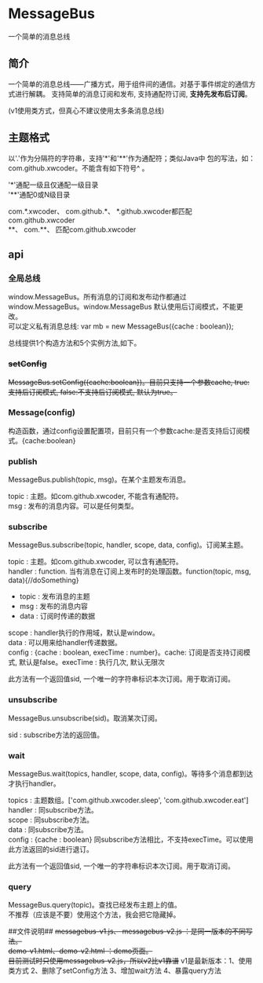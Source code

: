 MessageBus
==========

一个简单的消息总线

## 简介 ##

一个简单的消息总线——广播方式，用于组件间的通信。对基于事件绑定的通信方式进行解耦。
支持简单的消息订阅和发布, 支持通配符订阅, **支持先发布后订阅**。

(v1使用类方式，但真心不建议使用太多条消息总线)

## 主题格式 ##

以'.'作为分隔符的字符串，支持'\*'和'\*\*'作为通配符；类似Java中
包的写法，如：com.github.xwcoder。不能含有如下符号^ 。 

'\*'通配一级且仅通配一级目录  
'\*\*'通配0或N级目录

com.\*.xwcoder、  com.github.\*、  \*.github.xwcoder都匹配com.github.xwcoder  
\*\*、  com.\*\*、 匹配com.github.xwcoder

## api ##

### 全局总线 ###
window.MessageBus。所有消息的订阅和发布动作都通过window.MessageBus。window.MessageBus 默认使用后订阅模式，不能更改。    
可以定义私有消息总线: var mb = new MessageBus({cache : boolean});

总线提供1个构造方法和5个实例方法,如下。

### <del>setConfig</del> ###
<del>MessageBus.setConfig({cache:boolean})。目前只支持一个参数cache, true:支持后订阅模式, false:不支持后订阅模式, 默认为true。</del>

### Message(config) ###
构造函数，通过config设置配置项，目前只有一个参数cache:是否支持后订阅模式。{cache:boolean}

### publish ###
MessageBus.publish(topic, msg)。在某个主题发布消息。

topic : 主题。如com.github.xwcoder, 不能含有通配符。  
msg : 发布的消息内容。可以是任何类型。

### subscribe ###
MessageBus.subscribe(topic, handler, scope, data, config)。订阅某主题。

topic : 主题。如com.github.xwcoder, 可以含有通配符。  
handler : function. 当有消息在订阅上发布时的处理函数。function(topic, msg, data){//doSomething}
+   topic : 发布消息的主题
+   msg : 发布的消息内容
+   data : 订阅时传递的数据

scope : handler执行的作用域，默认是window。  
data : 可以用来给handler传递数据。   
config : {cache : boolean, execTime : number}。cache: 订阅是否支持订阅模式, 默认是false。execTime : 执行几次, 默认无限次

此方法有一个返回值sid, 一个唯一的字符串标识本次订阅。用于取消订阅。

### unsubscribe ###
MessageBus.unsubscribe(sid)。取消某次订阅。

sid : subscribe方法的返回值。

### wait ###
MessageBus.wait(topics, handler, scope, data, config)。等待多个消息都到达才执行handler。

topics : 主题数组。['com.github.xwcoder.sleep', 'com.github.xwcoder.eat']  
handler : 同subscribe方法。  
scope : 同subscribe方法。  
data : 同subscribe方法。  
config : {cache : boolean} 同subscribe方法相比，不支持execTime。可以使用此方法返回的sid进行退订。

此方法有一个返回值sid, 一个唯一的字符串标识本次订阅。用于取消订阅。

### query ###
MessageBus.query(topic)。查找已经发布主题上的值。  
不推荐（应该是不要）使用这个方法，我会把它隐藏掉。

##文件说明##
<del>messagebus-v1.js、 messagebus-v2.js ：是同一版本的不同写法。</del>      
<del>demo-v1.html、demo-v2.html ：demo页面。</del>   
<del>目前测试时只使用messagebus-v2.js，所以v2比v1靠谱</del>
v1是最新版本：1、使用类方式 2、删除了setConfig方法 3、增加wait方法 4、暴露query方法
